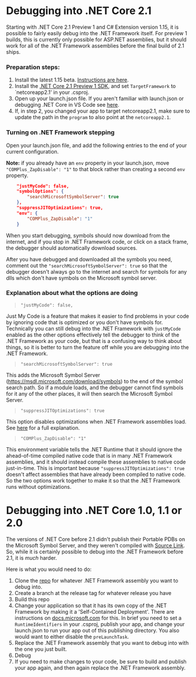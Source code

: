 # Debugging into .NET Core 2.1

Starting with .NET Core 2.1 Preview 1 and C# Extension version 1.15, it is possible to fairly easily debug into the .NET Framework itself. For preview 1 builds, this is currently only possible for ASP.NET assemblies, but it should work for all of the .NET Framework assemblies before the final build of 2.1 ships.

### Preparation steps:
1. Install the latest 1.15 beta. [Instructions are here](https://github.com/OmniSharp/omnisharp-vscode/wiki/Installing-Beta-Releases).
2. Install the [.NET Core 2.1 Preview 1 SDK](https://www.microsoft.com/net/download/dotnet-core/sdk-2.1.300-preview1), and set `TargetFramework` to `netcoreapp2.1' in your .csproj.
3. Open up your launch.json file. If you aren't familiar with launch.json or debugging .NET Core in VS Code see [here](https://github.com/OmniSharp/omnisharp-vscode/blob/master/debugger.md).
4. If, in step 2, you changed your app to target netcoreapp2.1, make sure to update the path in the `program` to also point at the `netcoreapp2.1`.

### Turning on .NET Framework stepping
Open your launch.json file, and add the following entries to the end of your current configuration. 

**Note:** if you already have an `env` property in your launch.json, move `"COMPlus_ZapDisable": "1"` to that block rather than creating a second `env` property.

```json
    "justMyCode": false,
    "symbolOptions": {
        "searchMicrosoftSymbolServer": true
    },
    "suppressJITOptimizations": true,
    "env": {
        "COMPlus_ZapDisable": "1"
    }
```

When you start debugging, symbols should now download from the internet, and if you stop in .NET Framework code, or click on a stack frame, the debugger should automatically download sources.

After you have debugged and downloaded all the symbols you need, comment out the `"searchMicrosoftSymbolServer": true` so that the debugger doesn't always go to the internet and search for symbols for any dlls which don't have symbols on the Microsoft symbol server.

### Explanation about what the options are doing

> `"justMyCode": false,`

Just My Code is a feature that makes it easier to find problems in your code by ignoring code that is optimized or you don't have symbols for. Technically you can still debug into the .NET Framework with `justMyCode` enabled as the other options effectively tell the debugger to think of the .NET Framework as your code, but that is a confusing way to think about things, so it is better to turn the feature off while you are debugging into the .NET Framework.


> `"searchMicrosoftSymbolServer": true`

This adds the Microsoft Symbol Server (https://msdl.microsoft.com/download/symbols) to the end of the symbol search path. So if a module loads, and the debugger cannot find symbols for it any of the other places, it will then search the Microsoft Symbol Server.

> `"suppressJITOptimizations": true`

This option disables optimizations when .NET Framework assemblies load. See [here](https://aka.ms/VSCode-CS-LaunchJson#suppress-jit-optimizations) for a full explanation.

> `"COMPlus_ZapDisable": "1"`

This environment variable tells the .NET Runtime that it should ignore the ahead-of-time compiled native code that is in many .NET Framework assemblies, and it should instead compile these assemblies to native code just-in-time. This is important because `"suppressJITOptimizations": true` doesn't affect assemblies that have already been compiled to native code. So the two options work together to make it so that the .NET Framework runs without optimizations.

# Debugging into .NET Core 1.0, 1.1 or 2.0

The versions of .NET Core before 2.1 didn't publish their Portable PDBs on the Microsoft Symbol Server, and they weren't compiled with [Source Link](https://github.com/dotnet/core/blob/master/Documentation/diagnostics/source_link.md). So, while it is certainly possible to debug into the .NET Framework before 2.1, it is *much* harder.

Here is what you would need to do:

1. Clone the [repo](https://github.com/dotnet) for whatever .NET Framework assembly you want to debug into.
2. Create a branch at the release tag for whatever release you have
3. Build this repo
4. Change your application so that it has its own copy of the .NET Framework by making it a 'Self-Contained Deployment'. There are instructions on [docs.microsoft.com](https://docs.microsoft.com/en-us/dotnet/core/deploying/deploy-with-cli#simpleSelf) for this. In brief you need to set a `RuntimeIdentifiers` in your .csproj, publish your app, and change your launch.json to run your app out of this publishing directory. You also would want to either disable the `preLaunchTask`.
5. Replace the .NET Framework assembly that you want to debug into with the one you just built.
6. Debug
6. If you need to make changes to your code, be sure to build and publish your app again, and then again replace the .NET Framework assembly.
